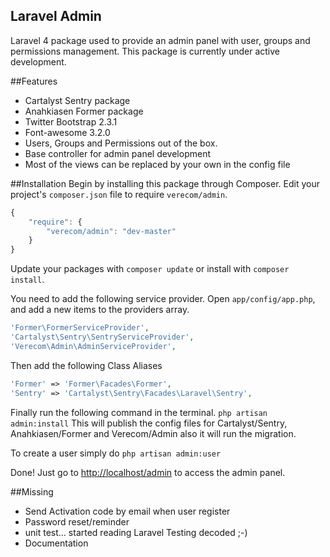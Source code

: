 ## Laravel Admin 


Laravel 4 package used to provide an admin panel with user, groups and permissions management.
This package is currently under active development.

##Features
* Cartalyst Sentry package
* Anahkiasen Former package
* Twitter Bootstrap 2.3.1
* Font-awesome 3.2.0
* Users, Groups and Permissions out of the box.
* Base controller for admin panel development
* Most of the views can be replaced by your own in the config file

##Installation
Begin by installing this package through Composer. Edit your project's `composer.json` file to require `verecom/admin`.

```javascript
{
    "require": {
        "verecom/admin": "dev-master"
    }
}
```

Update your packages with `composer update` or install with `composer install`.

You need to add the following service provider. 
Open `app/config/app.php`, and add a new items to the providers array.

```php
'Former\FormerServiceProvider',
'Cartalyst\Sentry\SentryServiceProvider',
'Verecom\Admin\AdminServiceProvider',
```

Then add the following Class Aliases
```php
'Former' => 'Former\Facades\Former',
'Sentry' => 'Cartalyst\Sentry\Facades\Laravel\Sentry',
```

Finally run the following command in the terminal. `php artisan admin:install`
This will publish the config files for Cartalyst/Sentry, Anahkiasen/Former and Verecom/Admin also it will run the migration.

To create a user simply do `php artisan admin:user`

Done! Just go to [http://localhost/admin](http://localhost/admin) to access the admin panel.

##Missing
* Send Activation code by email when user register
* Password reset/reminder
* unit test… started reading Laravel Testing decoded ;-)
* Documentation
